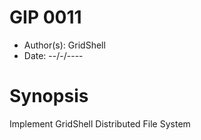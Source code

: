 # GIP 0011
- Author(s): GridShell
- Date: --/-/----

# Synopsis
Implement GridShell Distributed File System
  
